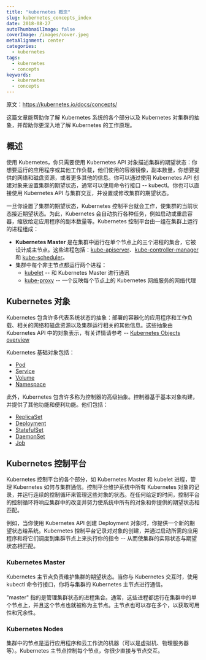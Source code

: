 ```yaml
---
title: "kubernetes 概念"
slug: kubernetes_concepts_index
date: 2018-08-27
autoThumbnailImage: false
coverImage: /images/cover.jpeg
metaAlignment: center
categories:
  - kubernetes
tags:
  - kubernetes
  - concepts
keywords:
  - kubernetes
  - concepts
---
```


原文：https://kubernetes.io/docs/concepts/

这篇文章能帮助你了解 Kubernetes 系统的各个部分以及 Kubernetes 对集群的抽象，并帮助你更深入地了解 Kubernetes 的工作原理。

<!--more-->

## 概述

使用 Kubernetes，你只需要使用 Kubernetes API 对象描述集群的期望状态：你想要运行的应用程序或其他工作负载，他们使用的容器镜像，副本数量，你想要提供的网络和磁盘资源，或者更多其他的信息。你可以通过使用 Kubernetes API 创建对象来设置集群的期望状态，通常可以使用命令行接口 -- kubectl。你也可以直接使用 Kubernetes API 与集群交互，并设置或修改集群的期望状态。

一旦你设置了集群的期望状态，Kubernetes 控制平台就会工作，使集群的当前状态接近期望状态。为此，Kubernetes 会自动执行各种任务，例如启动或重启容器，缩放给定应用程序的副本数量等。Kubernetes 控制平台由一组在集群上运行的进程组成：

- **Kubernetes Master** 是在集群中运行在单个节点上的三个进程的集合，它被设计成主节点。这些进程包括：[kube-apiserver](https://kubernetes.io/docs/admin/kube-apiserver/)、[kube-controller-manager](https://kubernetes.io/docs/admin/kube-controller-manager/) 和 [kube-scheduler](https://kubernetes.io/docs/admin/kube-scheduler/)。
- 集群中每个非主节点都运行两个进程：
  - [kubelet](https://kubernetes.io/docs/admin/kubelet/) -- 和 Kubernetes Master 进行通讯
  - [kube-proxy](https://kubernetes.io/docs/admin/kube-proxy/) -- 一个反映每个节点上的 Kubernetes 网络服务的网络代理

## Kubernetes 对象

Kubernetes 包含许多代表系统状态的抽象：部署的容器化的应用程序和工作负载、相关的网络和磁盘资源以及集群运行相关的其他信息。这些抽象由 Kubernetes API 中的对象表示，有关详情请参考 -- [Kubernetes Objects overview](https://kubernetes.io/docs/concepts/abstractions/overview/)

Kubernetes 基础对象包括：

- [Pod](https://kubernetes.io/docs/concepts/workloads/pods/pod-overview/)
- [Service](https://kubernetes.io/docs/concepts/services-networking/service/)
- [Volume](https://kubernetes.io/docs/concepts/storage/volumes/)
- [Namespace](https://kubernetes.io/docs/concepts/overview/working-with-objects/namespaces/)

此外，Kubernetes 包含许多称为控制器的高级抽象。控制器基于基本对象构建，并提供了其他功能和便利功能。他们包括：

- [ReplicaSet](https://kubernetes.io/docs/concepts/workloads/controllers/replicaset/)
- [Deployment](https://kubernetes.io/docs/concepts/workloads/controllers/deployment/)
- [StatefulSet](https://kubernetes.io/docs/concepts/workloads/controllers/statefulset/)
- [DaemonSet](https://kubernetes.io/docs/concepts/workloads/controllers/daemonset/)
- [Job](https://kubernetes.io/docs/concepts/workloads/controllers/jobs-run-to-completion/)

## Kubernetes 控制平台

Kubernetes 控制平台的各个部分，如 Kubernetes Master 和 kubelet 进程，管理 Kubernetes 如何与集群通信。控制平台维护系统中所有 Kubernetes 对象的记录，并运行连续的控制循环来管理这些对象的状态。在任何给定的时间，控制平台的控制循环将响应集群中的改变并努力使系统中所有的对象和你提供的期望状态相匹配。

例如，当你使用 Kubernetes API 创建 Deployment 对象时，你提供一个新的期望状态给系统。Kubernetes 控制平台记录对对象的创建，并通过启动所需的应用程序和将它们调度到集群节点上来执行你的指令 -- 从而使集群的实际状态与期望状态相匹配。

### Kubernetes Master

Kubernetes 主节点负责维护集群的期望状态。当你与 Kubernetes 交互时，使用 kubectl 命令行接口，你将与集群的 Kubernetes 主节点进行通信。

"master" 指的是管理集群状态的进程集合。通常，这些进程都运行在集群中的单个节点上，并且这个节点也就被称为主节点。主节点也可以存在多个，以获取可用性和冗余性。

### Kubernetes Nodes

集群中的节点是运行应用程序和云工作流的机器（可以是虚拟机、物理服务器等）。Kubernetes 主节点控制每个节点，你很少直接与节点交互。
